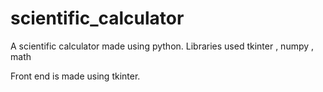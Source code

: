 # scientific_calculator

A scientific calculator made using python.
Libraries used tkinter , numpy , math

Front end is made using tkinter.
